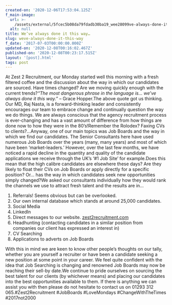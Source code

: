 ```yaml
---
created-on: '2020-12-06T17:53:04.125Z'
f_main-image:
  url: >-
    /assets/external/5fcec5b08da79fdadb30ba19_wee28099ve-always-done-it-this-way.png
  alt: null
title: We’ve always done it this way…
slug: weve-always-done-it-this-way
f_date: '2017-07-03T00:00:00.000Z'
updated-on: '2020-12-08T00:16:02.467Z'
published-on: '2020-12-08T00:23:17.515Z'
layout: '[post].html'
tags: post
---
```


At Zest 2 Recruitment, our Monday started well this morning with a fresh filtered coffee and the discussion about the way in which our candidates are sourced. Have times changed? Are we moving quickly enough with the current trends?_“The most dangerous phrase in the language is… we’ve always done it this way.”_ – Grace Hopper.The above quote got us thinking. Our MD, Raj Nasta, is a forward-thinking leader and consistently encourages our team to embrace change and continually question the way we do things. We are always conscious that the agency recruitment process is ever-changing and has a vast amount of difference from how things are done now to how they were in the 80’s!Remember the Rolodex? Faxing CVs to clients?...Anyway, one of our main topics was Job Boards and the way in which we find our candidates. The Senior Consultants here have used numerous Job Boards over the years (many, many years) and most of which have been ‘market-leaders.’ However, over the last few months, we have noticed a rapid decline in the quantity and quality of the candidate applications we receive through the UK’s ‘#1 Job Site’ for example.Does this mean that the high calibre candidates are elsewhere these days? Are they likely to float their CVs on Job Boards or apply directly for a specific position? Or… has the way in which candidates seek new opportunities simply changed?We asked our consultants individually how they would rank the channels we use to attract fresh talent and the results are in…

1.  Referrals! Seems obvious but can be overlooked.
2.  Our own internal database which stands at around 25,000 candidates.
3.  Social Media
4.  LinkedIn
5.  Direct messages to our website. [zest2recruitment.com](http://zest2.rallen.uk)
6.  Headhunting (contacting candidates in a similar position from companies our client has expressed an interest in)
7.  CV Searching
8.  Applications to adverts on Job Boards

With this in mind we are keen to know other people’s thoughts on our tally, whether you are yourself a recruiter or have been a candidate seeking a new position at some point in your career. We feel quite confident with the idea that Job Searching is changing and renowned Job Boards may now be reaching their sell-by date.We continue to pride ourselves on sourcing the best talent for our clients (by whichever means) and placing our candidates into the best opportunities available to them. If there is anything we can assist you with then please do not hesitate to contact us on 01293 312 065.#Zest2Recruitment #JobBoards #LoveMondays #ChangeWithTheTimes #2017not2000

